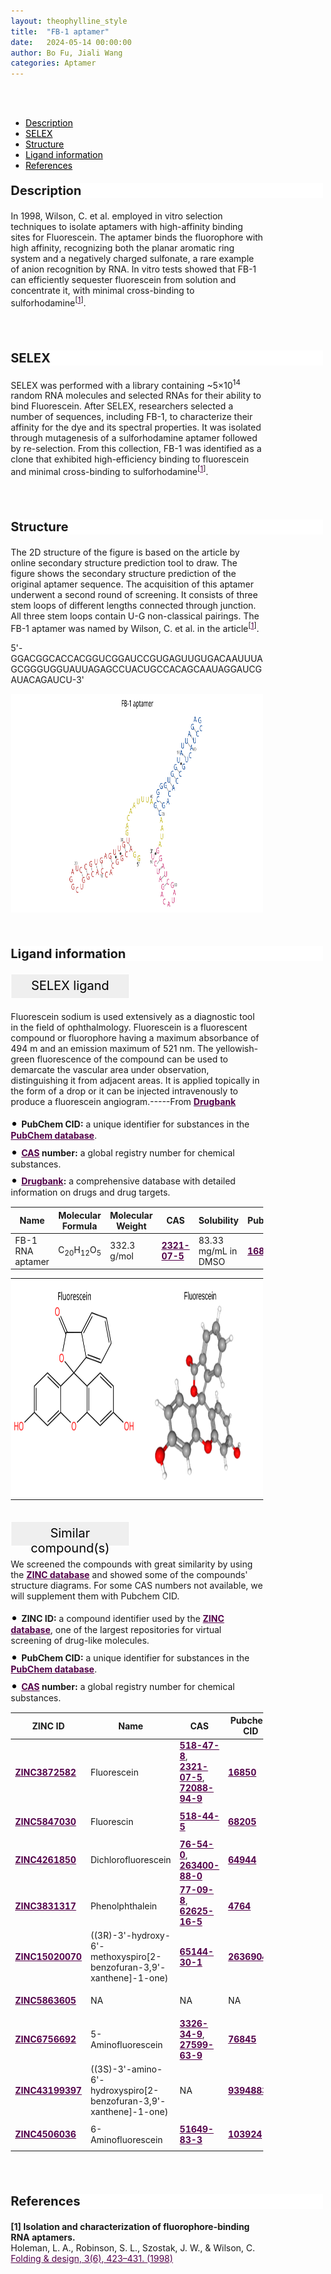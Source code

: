```yaml
---
layout: theophylline_style
title:  "FB-1 aptamer"
date:   2024-05-14 00:00:00
author: Bo Fu, Jiali Wang
categories: Aptamer
---
```

<html>
<head>
  <style>

  </style>
</head>
</html>

<html lang="zh-cn">
<head>
<meta charset="utf-8"> 
<style>
  .header_box {
    display: block;
    font-size: 20px;
    font-weight: bold;
    background-color: #ffffff;
    text-decoration: none;
    border-radius: 1px;
    width: 500px;
    border-width: 1px 1px 2px 1px;
    border-color: #ffffff #ffffff #ffffff #ffffff;
}
.blowheader_box{
    display: block;
      padding: 6px;
      font-size:20px;
      margin-right: 10px;
      text-align: center;
      background-color: #efefef;
      color: #000000;
      text-decoration: none;
      border: 1px solid #ffffff;
      border-radius: 1px;
      width:190px;
      height:40px;
  }
  .box_style{
    background: #ffffff;
  }
  blockquote {
  margin: 0 0 0px;
  }
  .dot-paragraph::before {
            content: "• "; /* 点号和空格 */
            color: black; /* 设置点号颜色 */
            font-size: 20px; /* 调整点号大小 */
        }
  .dot-paragraph {
            margin: 5px 0; /* 调整带有点的段落的上下外边距 */
            line-height: 1.2; /* 调整带有点的段落的行高 */
        }
  * {
              margin: 0;
              padding: 0;
              box-sizing: border-box;
          }
</style>
</head>
<br>
<br>

<div class="side-nav">
<ul>
    <div class="side-nav-item"><li><a href="#description" style="color: #000000;">Description</a></li></div>
    <div class="side-nav-item"><li><a href="#SELEX" style="color: #000000;">SELEX</a></li></div>
    <div class="side-nav-item"><li><a href="#Structure" style="color: #000000;">Structure</a></li></div>
    <div class="side-nav-item"><li><a href="#ligand-recognition" style="color: #000000;">Ligand information</a></li></div>
    <div class="side-nav-item"><li><a href="#references" style="color: #000000;">References</a></li></div>
    </ul>
</div>



<p class="header_box" id="description">Description</p>
<p>In 1998, Wilson, C. et al. employed in vitro selection techniques to isolate aptamers with high-affinity binding sites for Fluorescein. The aptamer binds the fluorophore with high affinity, recognizing both the planar aromatic ring system and a negatively charged sulfonate, a rare example of anion recognition by RNA. In vitro tests showed that FB-1 can efficiently sequester fluorescein from solution and concentrate it, with minimal cross-binding to sulforhodamine<sup>[<a href="#ref1" style="color:#520049">1</a>]</sup>.<br></p>
<br>
<br>


<p class="header_box" id="SELEX">SELEX</p>
<p>SELEX was performed with a library containing ~5×10<sup>14</sup> random RNA molecules and selected RNAs for their ability to bind Fluorescein. After SELEX, researchers selected a number of sequences, including FB-1, to characterize their affinity for the dye and its spectral properties. It was isolated through mutagenesis of a sulforhodamine aptamer followed by re-selection. From this collection, FB-1 was identified as a clone that exhibited high-efficiency binding to fluorescein and minimal cross-binding to sulforhodamine<sup>[<a href="#ref1" style="color:#520049">1</a>]</sup>.</p>
<p>
<br>
<br>


<p class="header_box" id="Structure">Structure</p>
<p>The 2D structure of the figure is based on the article by online secondary structure prediction tool to draw. The figure shows the secondary structure prediction of the original aptamer sequence. The acquisition of this aptamer underwent a second round of screening. It consists of three stem loops of different lengths connected through junction. All three stem loops contain U-G non-classical pairings. The FB-1 aptamer was named by Wilson, C. et al. in the article<sup>[<a href="#ref1" style="color:#520049">1</a>]</sup>.</p>
<p>5'-GGACGGCACCACGGUCGGAUCCGUGAGUUGUGACAAUUUAGCGGGUGGUAUUAGAGCCUACUGCCACAGCAAUAGGAUCGAUACAGAUCU-3'</p>
<img src="/images/2D/Fluorescein_aptamer_2D.svg" alt="drawing" style="width:800px;height:350px;display:block;margin:0 auto;border-radius:0;" class="img-responsive">
<div style="display: flex; justify-content: center;"></div>
<br>
<br>



<p class="header_box" id="ligand-recognition">Ligand information</p>

<p class="blowheader_box">SELEX ligand</p>
<p>Fluorescein sodium is used extensively as a diagnostic tool in the field of ophthalmology. Fluorescein is a fluorescent compound or fluorophore having a maximum absorbance of 494 m and an emission maximum of 521 nm. The yellowish-green fluorescence of the compound can be used to demarcate the vascular area under observation, distinguishing it from adjacent areas. It is applied topically in the form of a drop or it can be injected intravenously to produce a fluorescein angiogram.-----From <a href="https://go.drugbank.com/drugs/DB00693" target="_blank" style="color:#520049; text-decoration: underline;"><b>Drugbank</b></a></p>

<p class="dot-paragraph"><b>PubChem CID:</b> a unique identifier for substances in the <a href="https://pubchem.ncbi.nlm.nih.gov/" target="_blank" style="color:#520049; text-decoration: underline;"><b>PubChem database</b></a>.</p>
<p class="dot-paragraph"><b><a href="https://commonchemistry.cas.org/" target="_blank" style="color:#520049; text-decoration: underline;"><b>CAS</b></a> number:</b> a global registry number for chemical substances.</p>
<p class="dot-paragraph"><b><a href="https://go.drugbank.com/" target="_blank" style="color:#520049; text-decoration: underline;"><b>Drugbank</b></a>:</b> a comprehensive database with detailed information on drugs and drug targets.</p>

<table class="table table-bordered" style="table-layout:fixed;width:auto;margin-left:auto;margin-right:auto;" >
  <thead>
      <tr>
        <th onclick="sortTable(0)">Name</th>
        <th onclick="sortTable(1)">Molecular Formula</th>
        <th onclick="sortTable(2)">Molecular Weight</th>
        <th onclick="sortTable(3)">CAS</th>
        <th onclick="sortTable(4)">Solubility</th>
        <th onclick="sortTable(5)">PubChem</th>
        <th onclick="sortTable(6)">Drugbank ID</th>
      </tr>
  </thead>
    <tbody>
      <tr>
        <td name="td0">FB-1 RNA aptamer</td>
        <td name="td1">C<sub>20</sub>H<sub>12</sub>O<sub>5</sub></td>
        <td name="td2">332.3 g/mol</td>
        <td name="td3"><a href="https://commonchemistry.cas.org/detail?cas_rn=2321-07-5" target="_blank" style="color:#520049"><b>2321-07-5</b></a></td>
        <td name="td4">83.33 mg/mL in DMSO</td>
        <td name="td5"><a href="https://pubchem.ncbi.nlm.nih.gov/compound/16850" target="_blank" style="color:#520049"><b>16850</b></a></td>
        <td name="td6"><a href="https://go.drugbank.com/drugs/DB00693" target="_blank" style="color:#520049"><b>DB00693</b></a></td>
      </tr>
	  </tbody>
  </table>
<table class="table table-bordered" style="table-layout:fixed;width:auto;margin-left:auto;margin-right:auto;"><tr>
<td style="text-align:center;padding-bottom: 0px;padding-left: 0px;padding-top: 0px;padding-right: 0px"><img src="/images/Structure_ligand/Fluorescein_stru_ligand1.svg" alt="drawing" style="width:400px;height:350px;"  px="" /></td>
<td style="text-align:center;padding-bottom: 0px;padding-left: 0px;padding-top: 0px;padding-right: 0px"><img src="/images/Structure_ligand/Fluorescein_stru_ligand2.svg" alt="drawing" style="width:400px;height:350px;"  px="" /></td>
</tr>
</table>
<div style="display: flex; justify-content: center;"></div>



<p class="blowheader_box">Similar compound(s)</p>                    
<p>We screened the compounds with great similarity by using the <a href="https://zinc15.docking.org/" target="_blank" style="color:#520049; text-decoration: underline;"><b>ZINC database</b></a> and showed some of the compounds' structure diagrams. For some CAS numbers not available, we will supplement them with Pubchem CID.</p>

<p class="dot-paragraph"><b>ZINC ID:</b> a compound identifier used by the <a href="https://zinc15.docking.org/" target="_blank" style="color:#520049; text-decoration: underline;"><b>ZINC database</b></a>, one of the largest repositories for virtual screening of drug-like molecules.</p>
<p class="dot-paragraph"><b>PubChem CID:</b> a unique identifier for substances in the <a href="https://pubchem.ncbi.nlm.nih.gov/" target="_blank" style="color:#520049; text-decoration: underline;"><b>PubChem database</b></a>.</p>
<p class="dot-paragraph"><b><a href="https://commonchemistry.cas.org/" target="_blank" style="color:#520049; text-decoration: underline;"><b>CAS</b></a> number:</b> a global registry number for chemical substances.</p>

<table class="table table-bordered" style="table-layout:fixed;width:auto;margin-left:auto;margin-right:auto;">
      <thead>
      <tr>
        <th onclick="sortTable(0)">ZINC ID</th>
        <th onclick="sortTable(1)">Name</th>
        <th onclick="sortTable(2)">CAS</th>
        <th onclick="sortTable(3)">Pubchem CID</th>
        <th onclick="sortTable(4)">Structure</th>
      </tr>
      </thead>
    <tbody>
      <tr>
        <td name="td0"><a href="https://zinc15.docking.org/substances/ZINC3872582/" target="_blank" style="color:#520049"><b>ZINC3872582</b></a></td>
        <td name="td1">Fluorescein</td>
        <td name="td2"><a href="https://commonchemistry.cas.org/detail?cas_rn=518-47-8" target="_blank" style="color:#520049"><b>518-47-8</b></a>,<br><a href="https://commonchemistry.cas.org/detail?cas_rn=2321-07-5" target="_blank" style="color:#520049"><b>2321-07-5</b></a>,<br><a href="https://commonchemistry.cas.org/detail?cas_rn=72088-94-9" target="_blank" style="color:#520049"><b>72088-94-9</b></a></td>
        <td name="td3"><a href="https://pubchem.ncbi.nlm.nih.gov/compound/16850" target="_blank" style="color:#520049"><b>16850</b></a></td>
        <td name="td4"><img src="/images/Similar_compound/Fluorescein_Simi_compound1.svg" alt="drawing" style="width:500px"  px="" /></td>
      </tr>
      <tr>
        <td name="td0"><a href="https://zinc15.docking.org/substances/ZINC5847030/" target="_blank" style="color:#520049"><b>ZINC5847030</b></a></td>
        <td name="td1">Fluorescin</td>
        <td name="td2"><a href="https://commonchemistry.cas.org/detail?cas_rn=518-44-5" target="_blank" style="color:#520049"><b>518-44-5</b></a></td>
        <td name="td3"><a href="https://pubchem.ncbi.nlm.nih.gov/compound/68205" target="_blank" style="color:#520049"><b>68205</b></a></td>
        <td name="td4"><img src="/images/Similar_compound/Fluorescein_Simi_compound2.svg" alt="drawing" style="width:500px"  px="" /></td>
      </tr>
      <tr>
        <td name="td0"><a href="https://zinc15.docking.org/substances/ZINC4261850/" target="_blank" style="color:#520049"><b>ZINC4261850</b></a></td>
        <td name="td1">Dichlorofluorescein</td>
        <td name="td2"><a href="https://commonchemistry.cas.org/detail?cas_rn=76-54-0" target="_blank" style="color:#520049"><b>76-54-0</b></a>,<br><a href="https://commonchemistry.cas.org/detail?cas_rn=263400-88-0" target="_blank" style="color:#520049"><b>263400-88-0</b></a></td>
        <td name="td3"><a href="https://pubchem.ncbi.nlm.nih.gov/compound/64944" target="_blank" style="color:#520049"><b>64944</b></a></td>
        <td name="td4"><img src="/images/Similar_compound/Fluorescein_Simi_compound3.svg" alt="drawing" style="width:500px"  px="" /></td>
      </tr>
      <tr>
        <td name="td0"><a href="https://zinc15.docking.org/substances/ZINC3831317/" target="_blank" style="color:#520049"><b>ZINC3831317</b></a></td>
        <td name="td1">Phenolphthalein</td>
        <td name="td2"><a href="https://commonchemistry.cas.org/detail?cas_rn=77-09-8" target="_blank" style="color:#520049"><b>77-09-8</b></a>,<br><a href="https://commonchemistry.cas.org/detail?cas_rn=62625-16-5" target="_blank" style="color:#520049"><b>62625-16-5</b></a></td>
        <td name="td3"><a href="https://pubchem.ncbi.nlm.nih.gov/compound/4764" target="_blank" style="color:#520049"><b>4764</b></a></td>
        <td name="td4"><img src="/images/Similar_compound/Fluorescein_Simi_compound4.svg" alt="drawing" style="width:500px"  px="" /></td>
      </tr>
      <tr>
        <td name="td0"><a href="https://zinc15.docking.org/substances/ZINC15020070/" target="_blank" style="color:#520049"><b>ZINC15020070</b></a></td>
        <td name="td1">((3R)-3'-hydroxy-6'-methoxyspiro[2-benzofuran-3,9'-xanthene]-1-one)</td>
        <td name="td2"><a href="https://commonchemistry.cas.org/detail?cas_rn=65144-30-1" target="_blank" style="color:#520049"><b>65144-30-1</b></a></td>
        <td name="td3"><a href="https://pubchem.ncbi.nlm.nih.gov/compound/26369045" target="_blank" style="color:#520049"><b>26369045</b></a></td>
        <td name="td4"><img src="/images/Similar_compound/Fluorescein_Simi_compound5.svg" alt="drawing" style="width:500px"  px="" /></td>
      </tr>
      <tr>
        <td name="td0"><a href="https://zinc15.docking.org/substances/ZINC5863605/" target="_blank" style="color:#520049"><b>ZINC5863605</b></a></td>
        <td name="td1">NA</td>
        <td name="td2">NA</td>
        <td name="td3">NA</td>
        <td name="td4"><img src="/images/Similar_compound/Fluorescein_Simi_compound6.svg" alt="drawing" style="width:500px"  px="" /></td>
      </tr>
      <tr>
        <td name="td0"><a href="https://zinc15.docking.org/substances/ZINC6756692/" target="_blank" style="color:#520049"><b>ZINC6756692</b></a></td>
        <td name="td1">5-Aminofluorescein</td>
        <td name="td2"><a href="https://commonchemistry.cas.org/detail?cas_rn=3326-34-9" target="_blank" style="color:#520049"><b>3326-34-9</b></a>,<br><a href="https://commonchemistry.cas.org/detail?cas_rn=27599-63-9" target="_blank" style="color:#520049"><b>27599-63-9</b></a></td>
        <td name="td3"><a href="https://pubchem.ncbi.nlm.nih.gov/compound/76845" target="_blank" style="color:#520049"><b>76845</b></a></td>
        <td name="td4"><img src="/images/Similar_compound/Fluorescein_Simi_compound7.svg" alt="drawing" style="width:500px"  px="" /></td>
      </tr>
      <tr>
        <td name="td0"><a href="https://zinc15.docking.org/substances/ZINC43199397/" target="_blank" style="color:#520049"><b>ZINC43199397</b></a></td>
        <td name="td1">((3S)-3'-amino-6'-hydroxyspiro[2-benzofuran-3,9'-xanthene]-1-one)</td>
        <td name="td2">NA</td>
        <td name="td3"><a href="https://pubchem.ncbi.nlm.nih.gov/compound/93948834" target="_blank" style="color:#520049"><b>93948834</b></a></td>
        <td name="td4"><img src="/images/Similar_compound/Fluorescein_Simi_compound8.svg" alt="drawing" style="width:500px"  px="" /></td>
      </tr>
      <tr>
        <td name="td0"><a href="https://zinc15.docking.org/substances/ZINC4506036/" target="_blank" style="color:#520049"><b>ZINC4506036</b></a></td>
        <td name="td1">6-Aminofluorescein</td>
        <td name="td2"><a href="https://commonchemistry.cas.org/detail?cas_rn=51649-83-3" target="_blank" style="color:#520049"><b>51649-83-3</b></a></td>
        <td name="td3"><a href="https://pubchem.ncbi.nlm.nih.gov/compound/103924" target="_blank" style="color:#520049"><b>103924</b></a></td>
        <td name="td4"><img src="/images/Similar_compound/Fluorescein_Simi_compound9.svg" alt="drawing" style="width:500px"  px="" /></td>
      </tr>
    </tbody>
  </table>
<br>
<br>
                 
<p class="header_box" id="references">References</p>
                
<a id="ref1"></a><font><strong>[1] Isolation and characterization of fluorophore-binding RNA aptamers.</strong></font><br />
Holeman, L. A., Robinson, S. L., Szostak, J. W., & Wilson, C.<br />
<a href="https://pubmed.ncbi.nlm.nih.gov/9889155/" target="_blank" style="color:#520049">Folding & design, 3(6), 423–431. (1998)</a>
<br/>